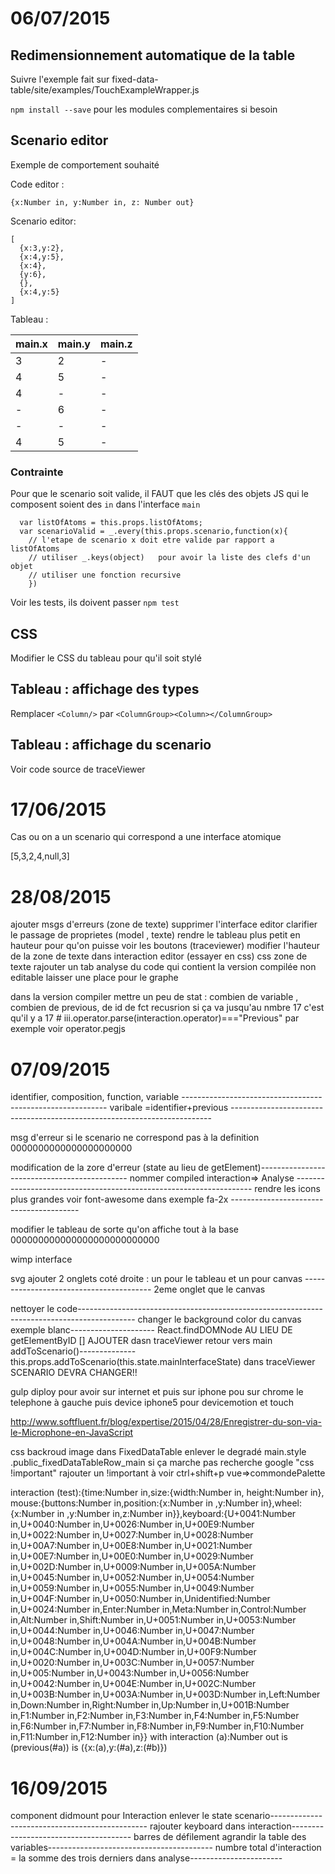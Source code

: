 

# 06/07/2015

## Redimensionnement automatique de la table

Suivre l'exemple fait sur fixed-data-table/site/examples/TouchExampleWrapper.js

`npm install --save`     pour les modules complementaires si besoin

## Scenario editor

Exemple de comportement souhaité

Code editor :

    {x:Number in, y:Number in, z: Number out}


Scenario editor:

    [
      {x:3,y:2},
      {x:4,y:5},
      {x:4},
      {y:6},
      {},
      {x:4,y:5}
    ]

Tableau :

| main.x | main.y | main.z |
|---|--|--|
|3|2|-|
|4|5|-|
|4|-|-|
|-|6|-|
|-|-|-|
|4|5|-|


### Contrainte

Pour que le scenario soit valide, il FAUT que les clés des objets JS qui le composent soient des `in` dans l'interface `main`

      var listOfAtoms = this.props.listOfAtoms;
      var scenarioValid = _.every(this.props.scenario,function(x){
        // l'etape de scenario x doit etre valide par rapport a listOfAtoms
        // utiliser _.keys(object)   pour avoir la liste des clefs d'un objet
        // utiliser une fonction recursive
        })

Voir les tests, ils doivent passer  `npm test`


## CSS

Modifier le CSS du tableau pour qu'il soit stylé

## Tableau : affichage des types

Remplacer `<Column/>` par `<ColumnGroup><Column></ColumnGroup>`

## Tableau : affichage du scenario

Voir code source de traceViewer


# 17/06/2015

Cas ou on a un scenario qui correspond a une interface atomique

[5,3,2,4,null,3]


# 28/08/2015

ajouter msgs d'erreurs (zone de texte)
supprimer l'interface editor
clarifier le passage de proprietes (model , texte)
rendre le tableau plus petit en hauteur pour qu'on puisse voir les boutons (traceviewer)
modifier l'hauteur de la zone de texte dans interaction editor (essayer en css) css zone de texte
rajouter un tab analyse du code qui contient la version compilée non editable
laisser une place pour le graphe


dans la version compiler mettre un peu de stat : combien de variable , combien de previous, de id de fct recusrion  si ça va jusqu'au nmbre 17 c'est qu'il y a 17 #
iii.operator.parse(interaction.operator)==="Previous" par exemple voir operator.pegjs


# 07/09/2015

identifier, composition, function, variable -----------------------------------------------------------
varibale =identifier+previous -------------------------------------------------------------------------

msg d'erreur si le scenario ne correspond pas à la definition    0000000000000000000000

modification de la zore d'erreur (state au lieu de getElement)---------------------------------------------
nommer compiled interaction=> Analyse -------------------------------------------------------------------
rendre les icons plus grandes voir font-awesome dans exemple fa-2x ----------------------------------------

modifier le tableau de sorte qu'on affiche tout à la base  000000000000000000000000000

wimp interface

svg
ajouter 2 onglets coté droite : un pour le tableau et un pour canvas ----------------------------------------
2eme onglet que le canvas

nettoyer le code--------------------------------------------------------------------------------------------
changer le background color du canvas exemple blanc---------------------
React.findDOMNode AU LIEU DE getElementByID
[]
AJOUTER dasn traceViewer
retour vers main  addToScenario()--------------
this.props.addToScenario(this.state.mainInterfaceState)  dans traceViewer
SCENARIO DEVRA CHANGER!!

gulp diploy pour avoir sur internet et puis sur iphone pou sur chrome le telephone à gauche puis device iphone5 pour devicemotion et touch

http://www.softfluent.fr/blog/expertise/2015/04/28/Enregistrer-du-son-via-le-Microphone-en-JavaScript

css backroud image  dans FixedDataTable  enlever le degradé
main.style .public_fixedDataTableRow_main
si ça marche pas recherche google "css !important" rajouter un !important à voir
ctrl+shift+p
vue=>commondePalette



interaction (test):{time:Number in,size:{width:Number in, height:Number in}, mouse:{buttons:Number in,position:{x:Number in ,y:Number in},wheel:{x:Number in ,y:Number in,z:Number in}},keyboard:{U+0041:Number in,U+0040:Number in,U+0026:Number in,U+00E9:Number in,U+0022:Number in,U+0027:Number in,U+0028:Number in,U+00A7:Number in,U+00E8:Number in,U+0021:Number in,U+00E7:Number in,U+00E0:Number in,U+0029:Number in,U+002D:Number in,U+0009:Number in,U+005A:Number in,U+0045:Number in,U+0052:Number in,U+0054:Number in,U+0059:Number in,U+0055:Number in,U+0049:Number in,U+004F:Number in,U+0050:Number in,Unidentified:Number in,U+0024:Number in,Enter:Number in,Meta:Number in,Control:Number in,Alt:Number in,Shift:Number in,U+0051:Number in,U+0053:Number in,U+0044:Number in,U+0046:Number in,U+0047:Number in,U+0048:Number in,U+004A:Number in,U+004B:Number in,U+004C:Number in,U+004D:Number in,U+00F9:Number in,U+0020:Number in,U+003C:Number in,U+0057:Number in,U+005:Number in,U+0043:Number in,U+0056:Number in,U+0042:Number in,U+004E:Number in,U+002C:Number in,U+003B:Number in,U+003A:Number in,U+003D:Number in,Left:Number in,Down:Number in,Right:Number in,Up:Number in,U+001B:Number in,F1:Number in,F2:Number in,F3:Number in,F4:Number in,F5:Number in,F6:Number in,F7:Number in,F8:Number in,F9:Number in,F10:Number in,F11:Number in,F12:Number in}} with interaction (a):Number out is (previous(#a)) is ({x:(a),y:(#a),z:(#b)})

# 16/09/2015

component didmount pour Interaction
enlever le state scenario-----------------------------------------------
rajouter keyboard dans interaction--------------------------------------
barres de défilement
agrandir la table des variables-----------------------------------------
numbre total d'interaction = la somme des trois derniers dans analyse-----------------------
